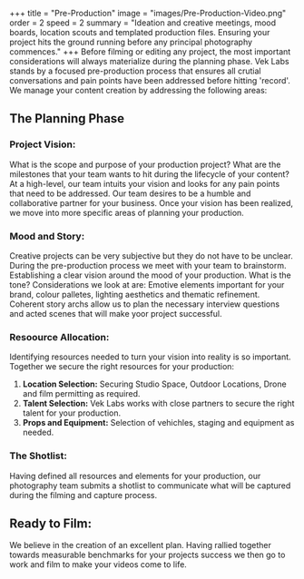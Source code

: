 +++
title = "Pre-Production"
image = "images/Pre-Production-Video.png"
order = 2
speed = 2
summary = "Ideation and creative meetings, mood boards, location scouts and templated production files. Ensuring your project hits the ground running before any principal photography commences."
+++
Before filming or editing any project, the most important considerations will always materialize during the planning phase. Vek Labs stands by a focused pre-production process that ensures all crutial conversations and pain points have been addressed before hitting 'record'. We manage your content creation by addressing the following areas: 

## The Planning Phase

### Project Vision:

What is the scope and purpose of your production project? What are the milestones that your team wants to hit during the lifecycle of your content? At a high-level, our team intuits your vision and looks for any pain points that need to be addressed. Our team desires to be a humble and collaborative partner for your business. Once your vision has been realized, we move into more specific areas of planning your production. 

### Mood and Story: 

Creative projects can be very subjective but they do not have to be unclear. During the pre-production process we meet with your team to brainstorm. Establishing a clear vision around the mood of your production. What is the tone? Considerations we look at are: Emotive elements important for your brand, colour palletes, lighting aesthetics and thematic refinement. Coherent story archs allow us to plan the necessary interview questions and acted scenes that will make yoor project successful. 

### Resoource Allocation: 

Identifying resources needed to turn your vision into reality is so important. Together we secure the right resources for your production: 

1. **Location Selection:** Securing Studio Space, Outdoor Locations, Drone and film permitting as required. 
2. **Talent Selection:** Vek Labs works with close partners to secure the right talent for your production. 
3. **Props and Equipment:** Selection of vehichles, staging and equipment as needed. 

### The Shotlist: 

Having defined all resources and elements for your production, our photography team submits a shotlist to communicate what will be captured during the filming and capture process.  

## Ready to Film: 

We believe in the creation of an excellent plan. Having rallied together towards measurable benchmarks for your projects success we then go to work and film to make your videos come to life. 